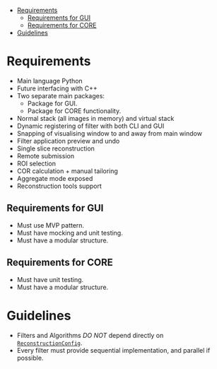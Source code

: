 <!-- TOC -->

- [Requirements](#requirements)
    - [Requirements for GUI](#requirements-for-gui)
    - [Requirements for CORE](#requirements-for-core)
- [Guidelines](#guidelines)

<!-- /TOC -->

# Requirements
- Main language Python
- Future interfacing with C++
- Two separate main packages:
  - Package for GUI.
  - Package for CORE functionality.
- Normal stack (all images in memory) and virtual stack
- Dynamic registering of filter with both CLI and GUI
- Snapping of visualising window to and away from main window
- Filter application preview and undo
- Single slice reconstruction
- Remote submission
- ROI selection
- COR calculation + manual tailoring
- Aggregate mode exposed
- Reconstruction tools support

## Requirements for GUI
- Must use MVP pattern.
- Must have mocking and unit testing.
- Must have a modular structure.

## Requirements for CORE
- Must have unit testing.
- Must have a modular structure.

# Guidelines
- Filters and Algorithms _DO NOT_ depend directly on [`ReconstructionConfig`](https://github.com/mantidproject/isis_imaging/blob/master/isis_imaging/core/configs/recon_config.py#L41).
- Every filter must provide sequential implementation, and parallel if possible.